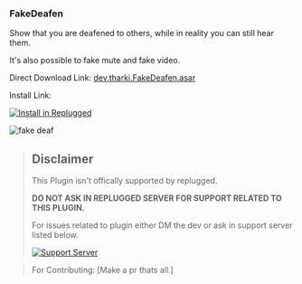### FakeDeafen

Show that you are deafened to others, while in reality you can still hear them.

It's also possible to fake mute and fake video.

Direct Download Link: [dev.tharki.FakeDeafen.asar](https://github.com/Tharki-God/FakeDeafen/releases/latest/download/dev.tharki.FakeDeafen.asar)

Install Link:

[![Install in Replugged](https://img.shields.io/badge/-Install%20in%20Replugged-blue?style=for-the-badge&logo=none)](https://replugged.dev/install?identifier=Tharki-God/FakeDeafen&source=github)

![fake deaf](https://tharki-god.github.io/files-random-host/bdpluginsassets/fake%20deaf.gif)

> ## Disclaimer
>
> This Plugin isn't offically supported by replugged.
>
>**DO NOT ASK IN REPLUGGED SERVER FOR SUPPORT RELATED TO THIS PLUGIN.**
>
> For issues related to plugin either DM the dev or ask in support server listed below.
>
>
> [![Support Server](https://discordapp.com/api/guilds/919649417005506600/widget.png?style=banner3)](https://discord.gg/SgKSKyh9gY)





> For Contributing: [Make a pr thats all.]
